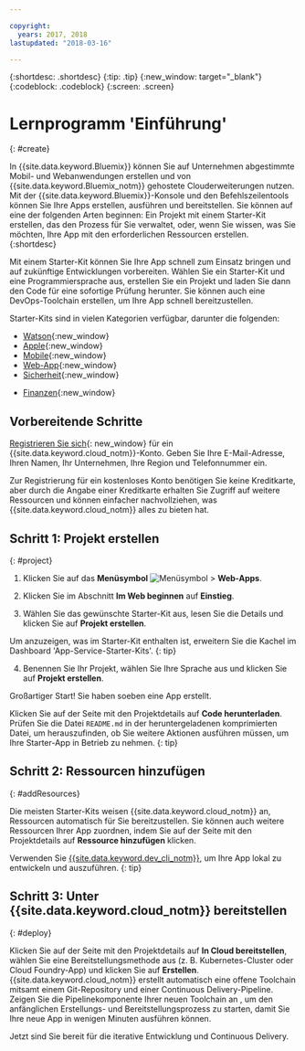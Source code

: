 ```yaml
---

copyright:
  years: 2017, 2018
lastupdated: "2018-03-16"

---
```


{:shortdesc: .shortdesc}
{:tip: .tip}
{:new_window: target="_blank"}
{:codeblock: .codeblock}
{:screen: .screen}

# Lernprogramm 'Einführung'
{: #create}

In {{site.data.keyword.Bluemix}} können Sie auf Unternehmen abgestimmte Mobil- und Webanwendungen erstellen und von {{site.data.keyword.Bluemix_notm}} gehostete Clouderweiterungen nutzen. Mit der {{site.data.keyword.Bluemix}}-Konsole und den Befehlszeilentools können Sie Ihre Apps erstellen, ausführen und bereitstellen. Sie können auf eine der folgenden Arten beginnen: Ein Projekt mit einem Starter-Kit erstellen, das den Prozess für Sie verwaltet, oder, wenn Sie wissen, was Sie möchten, Ihre App mit den erforderlichen Ressourcen erstellen.
{:shortdesc}

Mit einem Starter-Kit können Sie Ihre App schnell zum Einsatz bringen und auf zukünftige Entwicklungen vorbereiten. Wählen Sie ein Starter-Kit und eine Programmiersprache aus, erstellen Sie ein Projekt und laden Sie dann den Code für eine sofortige Prüfung herunter. Sie können auch eine DevOps-Toolchain erstellen, um Ihre App schnell bereitzustellen.

Starter-Kits sind in vielen Kategorien verfügbar, darunter die folgenden:

* [Watson](https://console.bluemix.net/developer/watson){:new_window}
* [Apple](https://console.bluemix.net/developer/appledevelopment){:new_window}
* [Mobile](https://console.bluemix.net/developer/mobile){:new_window}
* [Web-App](https://console.bluemix.net/developer/appservice){:new_window}
* [Sicherheit](https://console.bluemix.net/developer/security){:new_window}
<!--* [Watson Data Platform developer console](https://console.bluemix.net/developer/dataplatform)-->
* [Finanzen](https://console.bluemix.net/developer/finance){:new_window}

## Vorbereitende Schritte

[Registrieren Sie sich](https://console.bluemix.net){: new_window} für ein {{site.data.keyword.cloud_notm}}-Konto. Geben Sie Ihre E-Mail-Adresse, Ihren Namen, Ihr Unternehmen, Ihre Region und Telefonnummer ein.

Zur Registrierung für ein kostenloses Konto benötigen Sie keine Kreditkarte, aber durch die Angabe einer Kreditkarte erhalten Sie Zugriff auf weitere Ressourcen und können einfacher nachvollziehen, was {{site.data.keyword.cloud_notm}} alles zu bieten hat.

## Schritt 1: Projekt erstellen
{: #project}

1. Klicken Sie auf das **Menüsymbol** ![Menüsymbol](../icons/icon_hamburger.svg) > **Web-Apps**.

2. Klicken Sie im Abschnitt **Im Web beginnen** auf **Einstieg**.

3. Wählen Sie das gewünschte Starter-Kit aus, lesen Sie die Details und klicken Sie auf **Projekt erstellen**.

  Um anzuzeigen, was im Starter-Kit enthalten ist, erweitern Sie die Kachel im Dashboard 'App-Service-Starter-Kits'.
  {: tip}

4. Benennen Sie Ihr Projekt, wählen Sie Ihre Sprache aus und klicken Sie auf **Projekt erstellen**.

Großartiger Start! Sie haben soeben eine App erstellt.

Klicken Sie auf der Seite mit den Projektdetails auf **Code herunterladen**. Prüfen Sie die Datei `README.md` in der heruntergeladenen komprimierten Datei, um herauszufinden, ob Sie weitere Aktionen ausführen müssen, um Ihre Starter-App in Betrieb zu nehmen.
{: tip}

## Schritt 2: Ressourcen hinzufügen
{: #addResources}

Die meisten Starter-Kits weisen {{site.data.keyword.cloud_notm}} an, Ressourcen automatisch für Sie bereitzustellen. Sie können auch weitere Ressourcen Ihrer App zuordnen, indem Sie auf der Seite mit den Projektdetails auf **Ressource hinzufügen** klicken.

Verwenden Sie [{{site.data.keyword.dev_cli_notm}}](../cli/idt/index.html), um Ihre App lokal zu entwickeln und auszuführen.
{: tip}

## Schritt 3: Unter {{site.data.keyword.cloud_notm}} bereitstellen
{: #deploy}

Klicken Sie auf der Seite mit den Projektdetails auf **In Cloud bereitstellen**, wählen Sie eine Bereitstellungsmethode aus (z. B. Kubernetes-Cluster oder Cloud Foundry-App) und klicken Sie auf **Erstellen**. {{site.data.keyword.cloud_notm}} erstellt automatisch eine offene Toolchain mitsamt einem Git-Repository und einer Continuous Delivery-Pipeline. Zeigen Sie die Pipelinekomponente Ihrer neuen Toolchain an , um den anfänglichen Erstellungs- und Bereitstellungsprozess zu starten, damit Sie Ihre neue App in wenigen Minuten ausführen können.

Jetzt sind Sie bereit für die iterative Entwicklung und Continuous Delivery.
